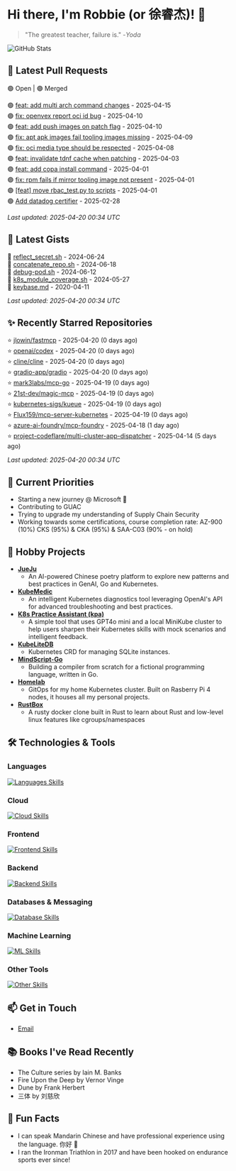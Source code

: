 # Hi there, I'm Robbie (or 徐睿杰)! 👋

> "The greatest teacher, failure is." -_Yoda_

![GitHub Stats](https://github-readme-stats.vercel.app/api?username=robert-cronin&show_icons=true&theme=radical)

<!-- START_SECTION:prs -->
## 🔄 Latest Pull Requests

🟢 Open | 🟣 Merged

🟢 [feat: add multi arch command changes](https://github.com/project-copacetic/copacetic/pull/1009) - 2025-04-15<br>
🟣 [fix: openvex report oci id bug](https://github.com/project-copacetic/copacetic/pull/928) - 2025-04-10<br>
🟢 [feat: add push images on patch flag](https://github.com/project-copacetic/copacetic/pull/1004) - 2025-04-10<br>
🟢 [fix: apt apk images fail tooling images missing](https://github.com/project-copacetic/copacetic/pull/985) - 2025-04-09<br>
🟢 [fix: oci media type should be respected](https://github.com/project-copacetic/copacetic/pull/949) - 2025-04-08<br>
🟣 [feat: invalidate tdnf cache when patching](https://github.com/project-copacetic/copacetic/pull/973) - 2025-04-03<br>
🟣 [feat: add copa install command](https://github.com/project-copacetic/copacetic/pull/987) - 2025-04-01<br>
🟣 [fix: rpm fails if mirror tooling image not present](https://github.com/project-copacetic/copacetic/pull/978) - 2025-04-01<br>
🟣 [[feat] move rbac_test.py to scripts](https://github.com/ray-project/kuberay/pull/3256) - 2025-04-01<br>
🟢 [Add datadog certifier](https://github.com/guacsec/guac/pull/2366) - 2025-02-28<br>

*Last updated: 2025-04-20 00:34 UTC*<!-- END_SECTION:prs -->

<!-- START_SECTION:gists -->
## 📜 Latest Gists

📜 [reflect_secret.sh](https://gist.github.com/robert-cronin/c4df6777ba61bacd45a4bd67b5ea5b34) - 2024-06-24<br>
📜 [concatenate_repo.sh](https://gist.github.com/robert-cronin/02215e61893d6616fc0d269e829b50ed) - 2024-06-18<br>
📜 [debug-pod.sh](https://gist.github.com/robert-cronin/0a76a112fe444bccd50cb7ac56e8b1b5) - 2024-06-12<br>
📜 [k8s_module_coverage.sh](https://gist.github.com/robert-cronin/150e3044b916ebe597478b1294f97da8) - 2024-05-27<br>
📜 [keybase.md](https://gist.github.com/robert-cronin/a8474252ac7483f7c1de43dd8a7308e3) - 2020-04-11<br>

*Last updated: 2025-04-20 00:34 UTC*<!-- END_SECTION:gists -->

<!-- START_SECTION:starred -->
## ✨ Recently Starred Repositories

⭐ [jlowin/fastmcp](https://github.com/jlowin/fastmcp) - 2025-04-20 (0 days ago)<br>
⭐ [openai/codex](https://github.com/openai/codex) - 2025-04-20 (0 days ago)<br>
⭐ [cline/cline](https://github.com/cline/cline) - 2025-04-20 (0 days ago)<br>
⭐ [gradio-app/gradio](https://github.com/gradio-app/gradio) - 2025-04-20 (0 days ago)<br>
⭐ [mark3labs/mcp-go](https://github.com/mark3labs/mcp-go) - 2025-04-19 (0 days ago)<br>
⭐ [21st-dev/magic-mcp](https://github.com/21st-dev/magic-mcp) - 2025-04-19 (0 days ago)<br>
⭐ [kubernetes-sigs/kueue](https://github.com/kubernetes-sigs/kueue) - 2025-04-19 (0 days ago)<br>
⭐ [Flux159/mcp-server-kubernetes](https://github.com/Flux159/mcp-server-kubernetes) - 2025-04-19 (0 days ago)<br>
⭐ [azure-ai-foundry/mcp-foundry](https://github.com/azure-ai-foundry/mcp-foundry) - 2025-04-18 (1 day ago)<br>
⭐ [project-codeflare/multi-cluster-app-dispatcher](https://github.com/project-codeflare/multi-cluster-app-dispatcher) - 2025-04-14 (5 days ago)<br>

*Last updated: 2025-04-20 00:34 UTC*<!-- END_SECTION:starred -->

## 🔭 Current Priorities

- Starting a new journey @ Microsoft 🚀
- Contributing to GUAC
- Trying to upgrade my understanding of Supply Chain Security
- Working towards some certifications, course completion rate: AZ-900 (10%) CKS (95%) & CKA (95%) & SAA-C03 (90% - on hold)

## 🚀 Hobby Projects

- [**JueJu**](https://github.com/robert-cronin/jueju)
  - An AI-powered Chinese poetry platform to explore new patterns and best practices in GenAI, Go and Kubernetes.
- [**KubeMedic**](https://github.com/robert-cronin/kubemedic)
  - An intelligent Kubernetes diagnostics tool leveraging OpenAI's API for advanced troubleshooting and best practices.
- [**K8s Practice Assistant (kpa)**](https://github.com/robert-cronin/kpa)
  - A simple tool that uses GPT4o mini and a local MiniKube cluster to help users sharpen their Kubernetes skills with mock scenarios and intelligent feedback.
- [**KubeLiteDB**](https://github.com/robert-cronin/KubeLiteDB)
  - Kubernetes CRD for managing SQLite instances.
- [**MindScript-Go**](https://github.com/robert-cronin/mindscript-go)
  - Building a compiler from scratch for a fictional programming language, written in Go.
- [**Homelab**](https://github.com/robert-cronin/homelab)
  - GitOps for my home Kubernetes cluster. Built on Rasberry Pi 4 nodes, it houses all my personal projects.
- [**RustBox**](https://github.com/robert-cronin/rust-box)
  - A rusty docker clone built in Rust to learn about Rust and low-level linux features like cgroups/namespaces

## 🛠️ Technologies & Tools

### Languages

[![Languages Skills](https://skillicons.dev/icons?i=go,typescript,python,bash)](https://skillicons.dev)

### Cloud

[![Cloud Skills](https://skillicons.dev/icons?i=kubernetes,aws,linux,terraform,githubactions,jenkins)](https://skillicons.dev)

### Frontend

[![Frontend Skills](https://skillicons.dev/icons?i=mui,react,redux,figma,styledcomponents,nextjs,vite,css,html,ts)](https://skillicons.dev)

### Backend

[![Backend Skills](https://skillicons.dev/icons?i=nodejs,fastapi,express,postgres,python)](https://skillicons.dev)

### Databases & Messaging

[![Database Skills](https://skillicons.dev/icons?i=mongodb,postgresql,mysql,redis,rabbitmq,kafka)](https://skillicons.dev)

### Machine Learning

[![ML Skills](https://skillicons.dev/icons?i=tensorflow,elasticsearch,pytorch,opencv)](https://skillicons.dev)

### Other Tools

[![Other Skills](https://skillicons.dev/icons?i=vscode,git,docker,jest,cypress,grafana,prometheus,bash)](https://skillicons.dev)

## 📫 Get in Touch

- [Email](mailto:robert.cronin@uqconnect.edu.au)

## 📚 Books I've Read Recently

- The Culture series by Iain M. Banks
- Fire Upon the Deep by Vernor Vinge
- Dune by Frank Herbert
- 三体 by 刘慈欣

## 🌟 Fun Facts

- I can speak Mandarin Chinese and have professional experience using the language. 你好 👋
- I ran the Ironman Triathlon in 2017 and have been hooked on endurance sports ever since!
